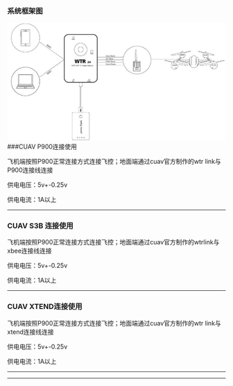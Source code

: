 ### 系统框架图

![WTR24](../assets/WTR24.jpg)
###CUAV P900连接使用

飞机端按照P900正常连接方式连接飞控；地面端通过cuav官方制作的wtr link与P900连接线连接

供电电压：5v+-0.25v

供电电流：1A以上

---

### CUAV S3B 连接使用

飞机端按照P900正常连接方式连接飞控；地面端通过cuav官方制作的wtrlink与xbee连接线连接

供电电压：5v+-0.25v

供电电流：1A以上

---

### CUAV XTEND连接使用

飞机端按照P900正常连接方式连接飞控；地面端通过cuav官方制作的wtr link与xtend连接线连接

供电电压：5v+-0.25v

供电电流：1A以上

---

---



